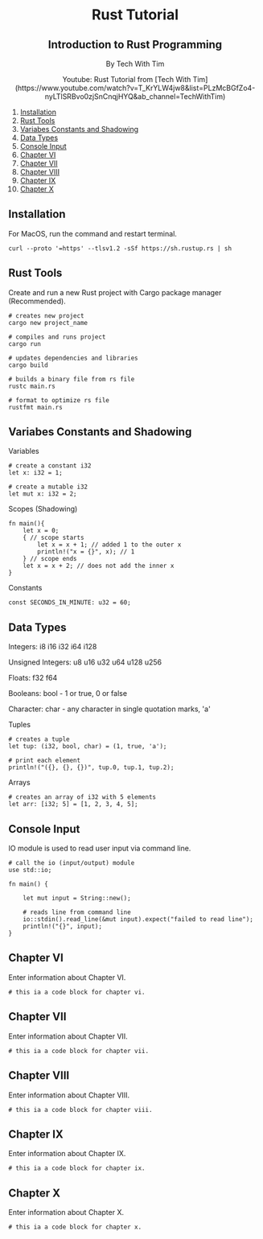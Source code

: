 <div align="center">
<h1>Rust Tutorial</h1>
<h2>Introduction to Rust Programming</h2>
<p>By Tech With Tim</p>
</div>

<p align="center">
Youtube: Rust Tutorial from [Tech With Tim](https://www.youtube.com/watch?v=T_KrYLW4jw8&list=PLzMcBGfZo4-nyLTlSRBvo0zjSnCnqjHYQ&ab_channel=TechWithTim)</p>

1.  [Installation](#Installation)
2.  [Rust Tools](#Rust-Tools)
3.  [Variabes Constants and Shadowing](#Variabes-Constants-and-Shadowing)
4.  [Data Types](#Data-Types)
5.  [Console Input](#Console-Input)
6.  [Chapter VI](#chapter-vi)
7.  [Chapter VII](#chapter-vii)
8.  [Chapter VIII](#chapter-viii)
9.  [Chapter IX](#chapter-ix)
10. [Chapter X](#chapter-x)


## Installation

For MacOS, run the command and restart terminal.
```
curl --proto '=https' --tlsv1.2 -sSf https://sh.rustup.rs | sh
```

## Rust Tools

Create and run a new Rust project with Cargo package manager (Recommended).
```
# creates new project
cargo new project_name

# compiles and runs project
cargo run

# updates dependencies and libraries
cargo build
```

```
# builds a binary file from rs file
rustc main.rs
```

```
# format to optimize rs file
rustfmt main.rs
```

## Variabes Constants and Shadowing

Variables
```
# create a constant i32
let x: i32 = 1;

# create a mutable i32
let mut x: i32 = 2;
```

Scopes (Shadowing)
```
fn main(){
    let x = 0;
    { // scope starts
        let x = x + 1; // added 1 to the outer x
        println!("x = {}", x); // 1
    } // scope ends
    let x = x + 2; // does not add the inner x
}
```

Constants
```
const SECONDS_IN_MINUTE: u32 = 60;
```

## Data Types

Integers: i8 i16 i32 i64 i128

Unsigned Integers: u8 u16 u32 u64 u128 u256

Floats: f32 f64

Booleans: bool - 1 or true, 0 or false

Character: char - any character in single quotation marks, 'a'

Tuples
```
# creates a tuple
let tup: (i32, bool, char) = (1, true, 'a');

# print each element
println!("({}, {}, {})", tup.0, tup.1, tup.2);
```

Arrays
```
# creates an array of i32 with 5 elements
let arr: [i32; 5] = [1, 2, 3, 4, 5];
```

## Console Input

IO module is used to read user input via command line.
```
# call the io (input/output) module
use std::io;

fn main() {

    let mut input = String::new();

    # reads line from command line
    io::stdin().read_line(&mut input).expect("failed to read line");
    println!("{}", input);
}

```

## Chapter VI

Enter information about Chapter VI.

```
# this ia a code block for chapter vi.
```

## Chapter VII

Enter information about Chapter VII.

```
# this ia a code block for chapter vii.
```
## Chapter VIII

Enter information about Chapter VIII.

```
# this ia a code block for chapter viii.
```

## Chapter IX

Enter information about Chapter IX.

```
# this ia a code block for chapter ix.
```

## Chapter X

Enter information about Chapter X.

```
# this ia a code block for chapter x.
```